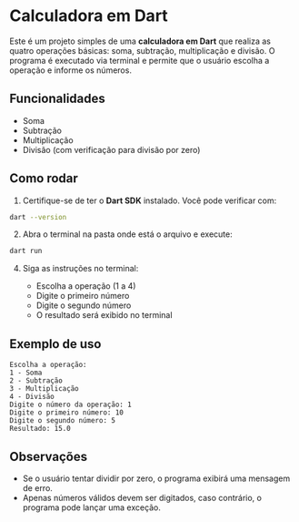 # Calculadora em Dart

Este é um projeto simples de uma **calculadora em Dart** que realiza as quatro operações básicas: soma, subtração, multiplicação e divisão. O programa é executado via terminal e permite que o usuário escolha a operação e informe os números.

## Funcionalidades

* Soma
* Subtração
* Multiplicação
* Divisão (com verificação para divisão por zero)

## Como rodar

1. Certifique-se de ter o **Dart SDK** instalado. Você pode verificar com:

```bash
dart --version
```

2. Abra o terminal na pasta onde está o arquivo e execute:

```bash
dart run 
```

4. Siga as instruções no terminal:

   * Escolha a operação (1 a 4)
   * Digite o primeiro número
   * Digite o segundo número
   * O resultado será exibido no terminal

## Exemplo de uso

```text
Escolha a operação:
1 - Soma
2 - Subtração
3 - Multiplicação
4 - Divisão
Digite o número da operação: 1
Digite o primeiro número: 10
Digite o segundo número: 5
Resultado: 15.0
```

## Observações

* Se o usuário tentar dividir por zero, o programa exibirá uma mensagem de erro.
* Apenas números válidos devem ser digitados, caso contrário, o programa pode lançar uma exceção.
